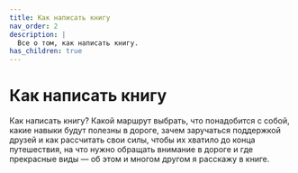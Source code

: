 ```yaml
---
title: Как написать книгу
nav_order: 2
description: |
  Все о том, как написать книгу.
has_children: true
---
```


# Как написать книгу

Как написать книгу?  Какой маршрут выбрать, что понадобится с собой,
какие навыки будут полезны в дороге, зачем заручаться поддержкой
друзей и как рассчитать свои силы, чтобы их хватило до конца
путешествия, на что нужно обращать внимание в дороге и где прекрасные
виды — об этом и многом другом я расскажу в книге.
